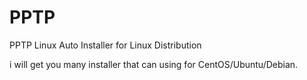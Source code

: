 # PPTP
PPTP Linux Auto Installer for Linux Distribution

i will get you many installer that can using for CentOS/Ubuntu/Debian.
